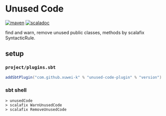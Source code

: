 # Unused Code

[![maven](https://img.shields.io/maven-central/v/com.github.xuwei-k/unused-code-scalafix_2.13)](https://search.maven.org/artifact/com.github.xuwei-k/unused-code-scalafix_2.13)
[![scaladoc](https://javadoc.io/badge2/com.github.xuwei-k/unused-code-scalafix_2.13/javadoc.svg)](https://javadoc.io/doc/com.github.xuwei-k/unused-code-scalafix_2.13/latest/fix/index.html)

find and warn, remove unused public classes, methods by scalafix SyntacticRule.

## setup

### `project/plugins.sbt`

```scala
addSbtPlugin("com.github.xuwei-k" % "unused-code-plugin" % "version")
```

### sbt shell

```
> unusedCode
> scalafix WarnUnusedCode
> scalafix RemoveUnusedCode
```
